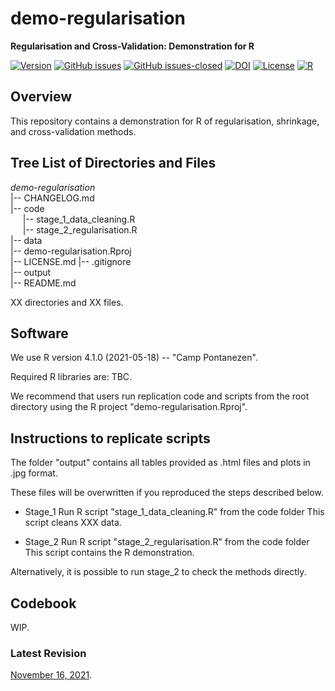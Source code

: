 # demo-regularisation
**Regularisation and Cross-Validation: Demonstration for R**

[![Version](https://img.shields.io/badge/version-v0.1.0-blue.svg)](https://github.com/bgonzalezbustamante/demo-regularisation/blob/master/CHANGELOG.md) [![GitHub issues](https://img.shields.io/github/issues/bgonzalezbustamante/demo-regularisation.svg)](https://github.com/bgonzalezbustamante/demo-regularisation/issues/) [![GitHub issues-closed](https://img.shields.io/github/issues-closed/bgonzalezbustamante/demo-regularisation.svg)](https://github.com/bgonzalezbustamante/demo-regularisation/issues?q=is%3Aissue+is%3Aclosed) [![DOI](https://img.shields.io/badge/DOI-TBC-blue)](https://github.com/bgonzalezbustamante/demo-regularisation/blob/master/CHANGELOG.md) [![License](https://img.shields.io/badge/license-CC--BY--4.0-black)](https://github.com/bgonzalezbustamante/demo-regularisation/blob/master/LICENSE.md) [![R](https://img.shields.io/badge/made%20with-R%20v4.1.0-1f425f.svg)](https://cran.r-project.org/)

## Overview

This repository contains a demonstration for R of regularisation, shrinkage, and cross-validation methods.

## Tree List of Directories and Files

*demo-regularisation* \
|-- CHANGELOG.md \
|-- code \
&nbsp;&nbsp;&nbsp;&nbsp;&nbsp;|-- stage_1_data_cleaning.R \
&nbsp;&nbsp;&nbsp;&nbsp;&nbsp;|-- stage_2_regularisation.R \
|-- data \
|-- demo-regularisation.Rproj \
|-- LICENSE.md
|-- .gitignore \
|-- output \
|-- README.md

XX directories and XX files.

## Software

We use R version 4.1.0 (2021-05-18) -- "Camp Pontanezen".

Required R libraries are: TBC.

We recommend that users run replication code and scripts from the root directory using the R project "demo-regularisation.Rproj".

## Instructions to replicate scripts

The folder "output" contains all tables provided as .html files and plots in .jpg format.

These files will be overwritten if you reproduced the steps described below. 

- Stage_1
  Run R script "stage_1_data_cleaning.R" from the code folder
  This script cleans XXX data.

- Stage_2
  Run R script "stage_2_regularisation.R" from the code folder
  This script contains the R demonstration.

Alternatively, it is possible to run stage_2 to check the methods directly. 

## Codebook

WIP.

### Latest Revision

[November 16, 2021](CHANGELOG.md).
